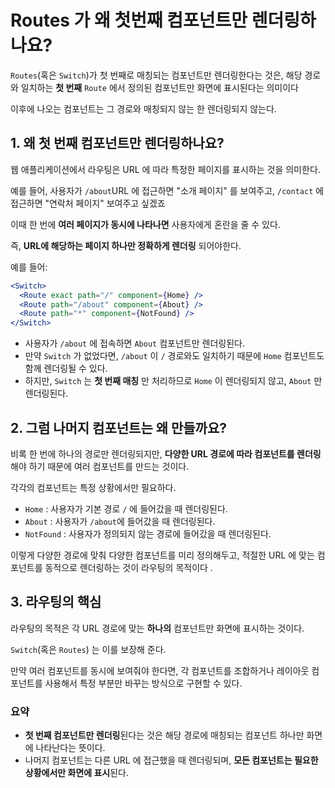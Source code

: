 Routes 가 왜 첫번째 컴포넌트만 렌더링하나요?
===
`Routes`(혹은 `Switch`)가 첫 번째로 매칭되는 컴포넌트만 렌더링한다는 것은, 해당 경로와 일치하는 **첫 번째** `Route` 에서 정의된 컴포넌트만 화면에 표시된다는 의미이다 

이후에 나오는 컴포넌트는 그 경로와 매칭되지 않는 한 렌더링되지 않는다.

## 1. 왜 첫 번째 컴포넌트만 렌더링하나요?

웹 애플리케이션에서 라우팅은 URL 에 따라 특정한 페이지를 표시하는 것을 의미한다. 

예를 들어, 사용자가 `/about`URL 에 접근하면 "소개 페이지" 를 보여주고, `/contact` 에 접근하면 "연락처 페이지"  보여주고 싶겠죠 

이때 한 번에 **여러 페이지가 동시에 나타나면** 사용자에게 혼란을 줄 수 있다. 

즉, **URL에 해당하는 페이지 하나만 정확하게 렌더링** 되어야한다.

예를 들어:

```jsx
<Switch>
  <Route exact path="/" component={Home} />
  <Route path="/about" component={About} />
  <Route path="*" component={NotFound} />
</Switch>

```
- 사용자가 `/about` 에 접속하면 `About` 컴포넌트만 렌더링된다.
- 만약 `Switch` 가 없었다면, `/about` 이 `/` 경로와도 일치하기 때문에 `Home` 컴포넌트도 함께 렌더링될 수 있다. 
- 하지만, `Switch` 는 **첫 번째 매칭** 만 처리하므로 `Home` 이 렌더링되지 않고, `About` 만 렌더링된다.

## 2. 그럼 나머지 컴포넌트는 왜 만들까요?

비록 한 번에 하나의 경로만 렌더링되지만, **다양한 URL 경로에 따라 컴포넌트를 렌더링** 해야 하기 때문에 여러 컴포넌트를 만드는 것이다.

각각의 컴포넌트는 특정 상황에서만 필요하다.

- `Home` : 사용자가 기본 경로 `/` 에 들어갔을 때 렌더링된다.
- `About` : 사용자가 `/about`에 들어갔을 때 렌더링된다.
- `NotFound` : 사용자가 정의되지 않는 경로에 들어갔을 때 렌더링된다.

이렇게 다양한 경로에 맞춰 다양한 컴포넌트를 미리 정의해두고, 적절한 URL 에 맞는 컴포넌트를 동적으로 렌더링하는 것이 라우팅의 목적이다 .

## 3. 라우팅의 핵심
라우팅의 목적은 각 URL 경로에 맞는 **하나의** 컴포넌트만 화면에 표시하는 것이다.

`Switch`(혹은 `Routes`) 는 이를 보장해 준다. 

만약 여러 컴포넌트를 동시에 보여줘야 한다면, 각 컴포넌트를 조합하거나 레이아웃 컴포넌트를 사용해서 특정 부분만 바꾸는 방식으로 구현할 수 있다.

### 요약
- **첫 번째 컴포넌트만 렌더링**된다는 것은 해당 경로에 매칭되는 컴포넌트 하나만 화면에 나타난다는 뜻이다.
- 나머지 컴포넌트는 다른 URL 에 접근했을 때 렌더링되며, **모든 컴포넌트는 필요한 상황에서만 화면에 표시**된다.

